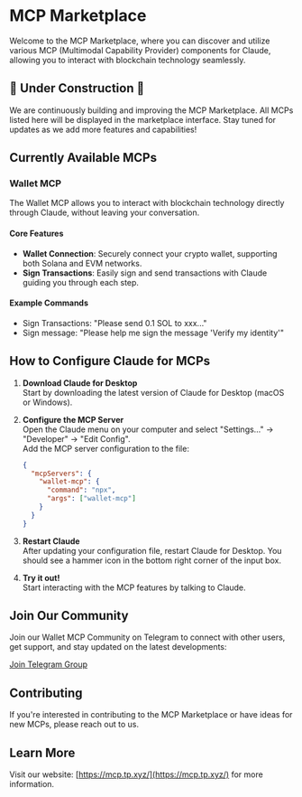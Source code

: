 # MCP Marketplace

Welcome to the MCP Marketplace, where you can discover and utilize various MCP (Multimodal Capability Provider) components for Claude, allowing you to interact with blockchain technology seamlessly.

## 🚧 Under Construction 🚧

We are continuously building and improving the MCP Marketplace. All MCPs listed here will be displayed in the marketplace interface. Stay tuned for updates as we add more features and capabilities!

## Currently Available MCPs

### Wallet MCP

The Wallet MCP allows you to interact with blockchain technology directly through Claude, without leaving your conversation.

#### Core Features

- **Wallet Connection**: Securely connect your crypto wallet, supporting both Solana and EVM networks.
- **Sign Transactions**: Easily sign and send transactions with Claude guiding you through each step.

#### Example Commands
- Sign Transactions: "Please send 0.1 SOL to xxx..."
- Sign message: "Please help me sign the message 'Verify my identity'"

## How to Configure Claude for MCPs

1. **Download Claude for Desktop**  
   Start by downloading the latest version of Claude for Desktop (macOS or Windows).

2. **Configure the MCP Server**  
   Open the Claude menu on your computer and select "Settings…" → "Developer" → "Edit Config".  
   Add the MCP server configuration to the file:
   ```json
   { 
     "mcpServers": { 
       "wallet-mcp": { 
         "command": "npx", 
         "args": ["wallet-mcp"] 
       } 
     } 
   }
   ```

3. **Restart Claude**  
   After updating your configuration file, restart Claude for Desktop. You should see a hammer icon in the bottom right corner of the input box.

4. **Try it out!**  
   Start interacting with the MCP features by talking to Claude.

## Join Our Community

Join our Wallet MCP Community on Telegram to connect with other users, get support, and stay updated on the latest developments:

[Join Telegram Group](https://t.me/+giRkNJNU9IEzMTNl)

## Contributing

If you're interested in contributing to the MCP Marketplace or have ideas for new MCPs, please reach out to us.

## Learn More

Visit our website: [https://mcp.tp.xyz/](https://mcp.tp.xyz/) for more information.
